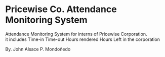 # Pricewise Co. Attendance Monitoring System
Attendance Monitoring System for interns of Pricewise Corporation.
<br>it includes
  Time-in
  Time-out
  Hours rendered
  Hours Left in the corporation
 
By. John Alsace P. Mondoñedo
